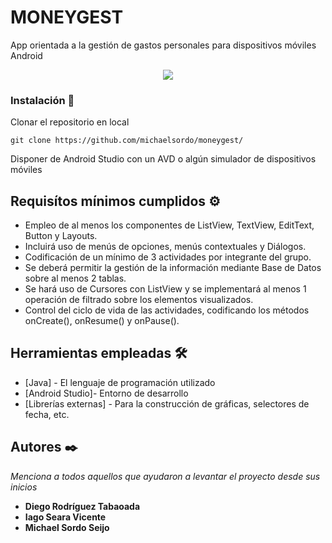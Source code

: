 # MONEYGEST

App orientada a la gestión de gastos personales para dispositivos móviles Android

<p align="center">
<img src="https://user-images.githubusercontent.com/49002900/145206828-360c3445-4bb0-49ec-91b5-fabc431b15a6.png">
</p>

### Instalación 🔧

Clonar el repositorio en local

```
git clone https://github.com/michaelsordo/moneygest/
```

Disponer de Android Studio con un AVD o algún simulador de dispositivos móviles


## Requisítos mínimos cumplidos ⚙️

- Empleo de al menos los componentes de ListView, TextView, EditText, Button y Layouts.
- Incluirá uso de menús de opciones, menús contextuales y Diálogos.
- Codificación de un mínimo de 3 actividades por integrante del grupo.
- Se deberá permitir la gestión de la información mediante Base de Datos sobre al menos 2
tablas.
- Se hará uso de Cursores con ListView y se implementará al menos 1 operación de filtrado
sobre los elementos visualizados.
- Control del ciclo de vida de las actividades, codificando los métodos onCreate(),
onResume() y onPause().


## Herramientas empleadas 🛠️

* [Java] - El lenguaje de programación utilizado
* [Android Studio]- Entorno de desarrollo
* [Librerías externas] - Para la construcción de gráficas, selectores de fecha, etc.

## Autores ✒️

_Menciona a todos aquellos que ayudaron a levantar el proyecto desde sus inicios_

* **Diego Rodríguez Tabaoada** 
* **Iago Seara Vicente** 
* **Michael Sordo Seijo** 



